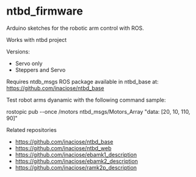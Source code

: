 # ntbd_firmware
Arduino sketches for the robotic arm control with ROS.

Works with ntbd project

Versions: 
- Servo only
- Steppers and Servo

Requires ntdb_msgs ROS package available in ntbd_base at: https://github.com/inaciose/ntbd_base


Test robot arms dyanamic with the following command sample:

rostopic pub --once /motors ntbd_msgs/Motors_Array "data: [20, 10, 110, 90]"

Related repositories

- https://github.com/inaciose/ntbd_base
- https://github.com/inaciose/ntbd_web
- https://github.com/inaciose/ebamk1_description
- https://github.com/inaciose/ebamk2_description
- https://github.com/inaciose/ramk2p_description
